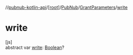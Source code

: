 //[pubnub-kotlin-api](../../../../index.md)/[[root]](../../index.md)/[PubNub](../index.md)/[GrantParameters](index.md)/[write](write.md)

# write

[js]\
abstract var [write](write.md): [Boolean](https://kotlinlang.org/api/core/kotlin-stdlib/kotlin/-boolean/index.html)?
